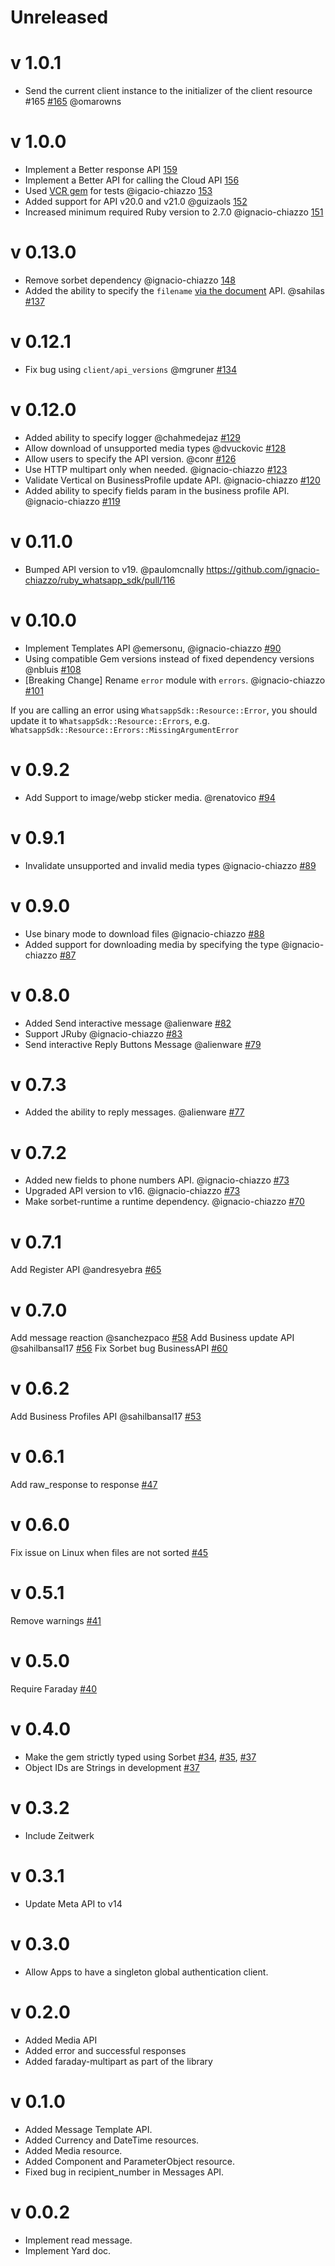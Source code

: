 # Unreleased

# v 1.0.1
-  Send the current client instance to the initializer of the client resource #165
 [#165](https://github.com/ignacio-chiazzo/ruby_whatsapp_sdk/pull/165) @omarowns

# v 1.0.0
- Implement a Better response API [159](https://github.com/ignacio-chiazzo/ruby_whatsapp_sdk/pull/156)
- Implement a Better API for calling the Cloud API [156](https://github.com/ignacio-chiazzo/ruby_whatsapp_sdk/pull/156)
- Used [VCR gem]() for tests @igacio-chiazzo [153](https://github.com/ignacio-chiazzo/ruby_whatsapp_sdk/pull/153)
- Added support for  API v20.0 and v21.0 @guizaols [152](https://github.com/ignacio-chiazzo/ruby_whatsapp_sdk/pull/152)
- Increased minimum required Ruby version to 2.7.0 @ignacio-chiazzo [151](https://github.com/ignacio-chiazzo/ruby_whatsapp_sdk/pull/151)

# v 0.13.0

- Remove sorbet dependency @ignacio-chiazzo [148](https://github.com/ignacio-chiazzo/ruby_whatsapp_sdk/pull/148) 
- Added the ability to specify the `filename` [via the document](https://developers.facebook.com/docs/whatsapp/cloud-api/reference/messages) API. @sahilas [#137](https://github.com/ignacio-chiazzo/ruby_whatsapp_sdk/pull/137)

# v 0.12.1
- Fix bug using `client/api_versions` @mgruner [#134](https://github.com/ignacio-chiazzo/ruby_whatsapp_sdk/pull/134)

# v 0.12.0
- Added ability to specify logger @chahmedejaz [#129](https://github.com/ignacio-chiazzo/ruby_whatsapp_sdk/pull/129)
- Allow download of unsupported media types @dvuckovic [#128](https://github.com/ignacio-chiazzo/ruby_whatsapp_sdk/pull/128)
- Allow users to specify the API version. @conr [#126](https://github.com/ignacio-chiazzo/ruby_whatsapp_sdk/pull/126)
- Use HTTP multipart only when needed. @ignacio-chiazzo [#123](https://github.com/ignacio-chiazzo/ruby_whatsapp_sdk/pull/123)
- Validate Vertical on BusinessProfile update API. @ignacio-chiazzo [#120](https://github.com/ignacio-chiazzo/ruby_whatsapp_sdk/pull/120)
- Added ability to specify fields param in the business profile API. @ignacio-chiazzo [#119](https://github.com/ignacio-chiazzo/ruby_whatsapp_sdk/pull/119)

# v 0.11.0
- Bumped API version to v19. @paulomcnally  https://github.com/ignacio-chiazzo/ruby_whatsapp_sdk/pull/116

# v 0.10.0
- Implement Templates API @emersonu, @ignacio-chiazzo [#90](https://github.com/ignacio-chiazzo/ruby_whatsapp_sdk/pull/90)
- Using compatible Gem versions instead of fixed dependency versions @nbluis [#108](https://github.com/ignacio-chiazzo/ruby_whatsapp_sdk/pull/108)
- [Breaking Change] Rename `error` module with `errors`. @ignacio-chiazzo [#101](https://github.com/ignacio-chiazzo/ruby_whatsapp_sdk/pull/101)

If you are calling an error using `WhatsappSdk::Resource::Error`, you should update it to `WhatsappSdk::Resource::Errors`, e.g. `WhatsappSdk::Resource::Errors::MissingArgumentError`

# v 0.9.2
- Add Support to image/webp sticker media. @renatovico [#94](https://github.com/ignacio-chiazzo/ruby_whatsapp_sdk/issues/94)

# v 0.9.1
- Invalidate unsupported and invalid media types @ignacio-chiazzo [#89](https://github.com/ignacio-chiazzo/ruby_whatsapp_sdk/pull/89)

# v 0.9.0
- Use binary mode to download files @ignacio-chiazzo [#88](https://github.com/ignacio-chiazzo/ruby_whatsapp_sdk/pull/87)
- Added support for downloading media by specifying the type @ignacio-chiazzo [#87](https://github.com/ignacio-chiazzo/ruby_whatsapp_sdk/pull/87)

# v 0.8.0
- Added Send interactive message @alienware [#82](https://github.com/ignacio-chiazzo/ruby_whatsapp_sdk/pull/82) 
- Support JRuby @ignacio-chiazzo [#83](https://github.com/ignacio-chiazzo/ruby_whatsapp_sdk/pull/83)
- Send interactive Reply Buttons Message @alienware [#79](https://github.com/ignacio-chiazzo/ruby_whatsapp_sdk/pull/79)

# v 0.7.3
- Added the ability to reply messages. @alienware [#77](https://github.com/ignacio-chiazzo/ruby_whatsapp_sdk/pull/77)

# v 0.7.2
- Added new fields to phone numbers API. @ignacio-chiazzo [#73](https://github.com/ignacio-chiazzo/ruby_whatsapp_sdk/pull/73)
- Upgraded API version to v16. @ignacio-chiazzo [#73](https://github.com/ignacio-chiazzo/ruby_whatsapp_sdk/pull/73)
- Make sorbet-runtime a runtime dependency. @ignacio-chiazzo [#70](https://github.com/ignacio-chiazzo/ruby_whatsapp_sdk/pull/70)

# v 0.7.1
Add Register API @andresyebra [#65](https://github.com/ignacio-chiazzo/ruby_whatsapp_sdk/pull/65)

# v 0.7.0
Add message reaction @sanchezpaco [#58](https://github.com/ignacio-chiazzo/ruby_whatsapp_sdk/pull/58)
Add Business update API @sahilbansal17 [#56](https://github.com/ignacio-chiazzo/ruby_whatsapp_sdk/pull/56)
Fix Sorbet bug BusinessAPI [#60](https://github.com/ignacio-chiazzo/ruby_whatsapp_sdk/pull/60)

# v 0.6.2
Add Business Profiles API @sahilbansal17 [#53](https://github.com/ignacio-chiazzo/ruby_whatsapp_sdk/pull/53)

# v 0.6.1
Add raw_response to response [#47](https://github.com/ignacio-chiazzo/ruby_whatsapp_sdk/pull/46)

# v 0.6.0
Fix issue on Linux when files are not sorted [#45](https://github.com/ignacio-chiazzo/ruby_whatsapp_sdk/pull/45)

# v 0.5.1
Remove warnings [#41](https://github.com/ignacio-chiazzo/ruby_whatsapp_sdk/pull/41)

# v 0.5.0
Require Faraday [#40](https://github.com/ignacio-chiazzo/ruby_whatsapp_sdk/pull/40)

# v 0.4.0
- Make the gem strictly typed using Sorbet [#34](https://github.com/ignacio-chiazzo/ruby_whatsapp_sdk/pull/34), [#35](https://github.com/ignacio-chiazzo/ruby_whatsapp_sdk/pull/35), [#37](https://github.com/ignacio-chiazzo/ruby_whatsapp_sdk/pull/37)
- Object IDs are Strings in development [#37](https://github.com/ignacio-chiazzo/ruby_whatsapp_sdk/pull/37)

# v 0.3.2
- Include Zeitwerk

# v 0.3.1
- Update Meta API to v14

# v 0.3.0
- Allow Apps to have a singleton global authentication client.

# v 0.2.0
- Added Media API
- Added error and successful responses
- Added faraday-multipart as part of the library
 
# v 0.1.0
- Added Message Template API.
- Added Currency and DateTime resources.
- Added Media resource.
- Added Component and ParameterObject resource.
- Fixed bug in recipient_number in Messages API.

# v 0.0.2
- Implement read message.
- Implement Yard doc.
